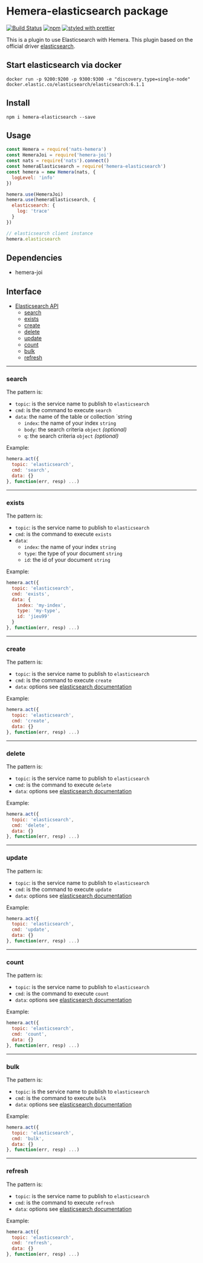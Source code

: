 # Hemera-elasticsearch package

[![Build Status](https://travis-ci.org/hemerajs/hemera-elasticsearch.svg?branch=master)](https://travis-ci.org/hemerajs/hemera-elasticsearch)
[![npm](https://img.shields.io/npm/v/hemera-elasticsearch.svg?maxAge=3600)](https://www.npmjs.com/package/hemera-elasticsearch)
[![styled with prettier](https://img.shields.io/badge/styled_with-prettier-ff69b4.svg)](#badge)

This is a plugin to use Elasticsearch with Hemera.
This plugin based on the official driver [elasticsearch](https://github.com/elastic/elasticsearch-js).

## Start elasticsearch via docker

```
docker run -p 9200:9200 -p 9300:9300 -e "discovery.type=single-node" docker.elastic.co/elasticsearch/elasticsearch:6.1.1
```

## Install

```
npm i hemera-elasticsearch --save
```

## Usage

```js
const Hemera = require('nats-hemera')
const HemeraJoi = require('hemera-joi')
const nats = require('nats').connect()
const hemeraElasticsearch = require('hemera-elasticsearch')
const hemera = new Hemera(nats, {
  logLevel: 'info'
})

hemera.use(HemeraJoi)
hemera.use(hemeraElasticsearch, {
  elasticsearch: {
    log: 'trace'
  }
})

// elasticsearch client instance
hemera.elasticsearch
```

## Dependencies
- hemera-joi

## Interface

* [Elasticsearch API](#elasticsearch-api)
  * [search](#search)
  * [exists](#exists)
  * [create](#create)
  * [delete](#delete)
  * [update](#update)
  * [count](#count)
  * [bulk](#bulk)
  * [refresh](#refresh)
  
 
-------------------------------------------------------
### search

The pattern is:

* `topic`: is the service name to publish to `elasticsearch`
* `cmd`: is the command to execute `search`
* `data`: the name of the table or collection `string
  * `index`: the name of your index `string`
  * `body`: the search criteria `object` *(optional)*
  * `q`: the search criteria `object` *(optional)*

Example:
```js
hemera.act({
  topic: 'elasticsearch',
  cmd: 'search',
  data: {}
}, function(err, resp) ...)
```

-------------------------------------------------------
### exists

The pattern is:

* `topic`: is the service name to publish to `elasticsearch`
* `cmd`: is the command to execute `exists`
* `data`:
  * `index`: the name of your index `string`
  * `type`: the type of your document `string`
  * `id`: the id of your document `string`

Example:
```js
hemera.act({
  topic: 'elasticsearch',
  cmd: 'exists',
  data: {
    index: 'my-index',
    type: 'my-type',
    id: 'jieu99'
  }
}, function(err, resp) ...)
```

-------------------------------------------------------
### create

The pattern is:

* `topic`: is the service name to publish to `elasticsearch`
* `cmd`: is the command to execute `create`
* `data`: options see [elasticsearch documentation](https://www.elastic.co/guide/en/elasticsearch/client/javascript-api/current/api-reference.html#api-create)

Example:
```js
hemera.act({
  topic: 'elasticsearch',
  cmd: 'create',
  data: {}
}, function(err, resp) ...)
```

-------------------------------------------------------
### delete

The pattern is:

* `topic`: is the service name to publish to `elasticsearch`
* `cmd`: is the command to execute `delete`
* `data`: options see [elasticsearch documentation](https://www.elastic.co/guide/en/elasticsearch/client/javascript-api/current/api-reference.html#api-delete)

Example:
```js
hemera.act({
  topic: 'elasticsearch',
  cmd: 'delete',
  data: {}
}, function(err, resp) ...)
```

-------------------------------------------------------
### update

The pattern is:

* `topic`: is the service name to publish to `elasticsearch`
* `cmd`: is the command to execute `update`
* `data`: options see [elasticsearch documentation](https://www.elastic.co/guide/en/elasticsearch/client/javascript-api/current/api-reference.html#api-update)

Example:
```js
hemera.act({
  topic: 'elasticsearch',
  cmd: 'update',
  data: {}
}, function(err, resp) ...)
```

-------------------------------------------------------
### count

The pattern is:

* `topic`: is the service name to publish to `elasticsearch`
* `cmd`: is the command to execute `count`
* `data`: options see [elasticsearch documentation](https://www.elastic.co/guide/en/elasticsearch/client/javascript-api/current/api-reference.html#api-count)

Example:
```js
hemera.act({
  topic: 'elasticsearch',
  cmd: 'count',
  data: {}
}, function(err, resp) ...)
```

-------------------------------------------------------
### bulk

The pattern is:

* `topic`: is the service name to publish to `elasticsearch`
* `cmd`: is the command to execute `bulk`
* `data`: options see [elasticsearch documentation](https://www.elastic.co/guide/en/elasticsearch/client/javascript-api/current/api-reference.html#api-bulk)

Example:
```js
hemera.act({
  topic: 'elasticsearch',
  cmd: 'bulk',
  data: {}
}, function(err, resp) ...)
```

-------------------------------------------------------
### refresh

The pattern is:

* `topic`: is the service name to publish to `elasticsearch`
* `cmd`: is the command to execute `refresh`
* `data`: options see [elasticsearch documentation](https://www.elastic.co/guide/en/elasticsearch/client/javascript-api/current/api-reference.html#api-indices-refresh)

Example:
```js
hemera.act({
  topic: 'elasticsearch',
  cmd: 'refresh',
  data: {}
}, function(err, resp) ...)
```
